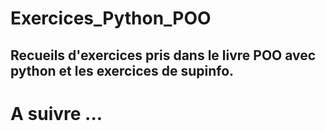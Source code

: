 # Exercices_Python_POO
## Recueils d'exercices pris dans le livre POO avec python et les exercices de supinfo. 
# A suivre ...
